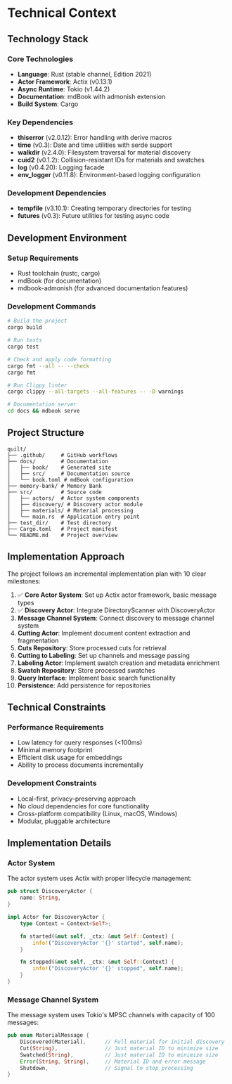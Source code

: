 # Technical Context

## Technology Stack

### Core Technologies

- **Language**: Rust (stable channel, Edition 2021)
- **Actor Framework**: Actix (v0.13.1)
- **Async Runtime**: Tokio (v1.44.2)
- **Documentation**: mdBook with admonish extension
- **Build System**: Cargo

### Key Dependencies

- **thiserror** (v2.0.12): Error handling with derive macros
- **time** (v0.3): Date and time utilities with serde support
- **walkdir** (v2.4.0): Filesystem traversal for material discovery
- **cuid2** (v0.1.2): Collision-resistant IDs for materials and swatches
- **log** (v0.4.20): Logging facade
- **env_logger** (v0.11.8): Environment-based logging configuration

### Development Dependencies

- **tempfile** (v3.10.1): Creating temporary directories for testing
- **futures** (v0.3): Future utilities for testing async code

## Development Environment

### Setup Requirements

- Rust toolchain (rustc, cargo)
- mdBook (for documentation)
- mdbook-admonish (for advanced documentation features)

### Development Commands

```bash
# Build the project
cargo build

# Run tests
cargo test

# Check and apply code formatting
cargo fmt --all -- --check
cargo fmt

# Run Clippy linter
cargo clippy --all-targets --all-features -- -D warnings

# Documentation server
cd docs && mdbook serve
```

## Project Structure

```
quilt/
├── .github/     # GitHub workflows
├── docs/        # Documentation
│   ├── book/    # Generated site
│   ├── src/     # Documentation source
│   └── book.toml # mdBook configuration
├── memory-bank/ # Memory Bank
├── src/         # Source code
│   ├── actors/  # Actor system components
│   ├── discovery/ # Discovery actor module
│   ├── materials/ # Material processing
│   └── main.rs  # Application entry point
├── test_dir/    # Test directory
├── Cargo.toml   # Project manifest
└── README.md    # Project overview
```

## Implementation Approach

The project follows an incremental implementation plan with 10 clear milestones:

1. ✅ **Core Actor System**: Set up Actix actor framework, basic message types
2. ✅ **Discovery Actor**: Integrate DirectoryScanner with DiscoveryActor
3. **Message Channel System**: Connect discovery to message channel system
4. **Cutting Actor**: Implement document content extraction and fragmentation
5. **Cuts Repository**: Store processed cuts for retrieval
6. **Cutting to Labeling**: Set up channels and message passing
7. **Labeling Actor**: Implement swatch creation and metadata enrichment
8. **Swatch Repository**: Store processed swatches
9. **Query Interface**: Implement basic search functionality
10. **Persistence**: Add persistence for repositories

## Technical Constraints

### Performance Requirements

- Low latency for query responses (<100ms)
- Minimal memory footprint
- Efficient disk usage for embeddings
- Ability to process documents incrementally

### Development Constraints

- Local-first, privacy-preserving approach
- No cloud dependencies for core functionality
- Cross-platform compatibility (Linux, macOS, Windows)
- Modular, pluggable architecture

## Implementation Details

### Actor System

The actor system uses Actix with proper lifecycle management:

```rust
pub struct DiscoveryActor {
    name: String,
}

impl Actor for DiscoveryActor {
    type Context = Context<Self>;

    fn started(&mut self, _ctx: &mut Self::Context) {
        info!("DiscoveryActor '{}' started", self.name);
    }

    fn stopped(&mut self, _ctx: &mut Self::Context) {
        info!("DiscoveryActor '{}' stopped", self.name);
    }
}
```

### Message Channel System

The message system uses Tokio's MPSC channels with capacity of 100 messages:

```rust
pub enum MaterialMessage {
    Discovered(Material),      // Full material for initial discovery
    Cut(String),               // Just material ID to minimize size
    Swatched(String),          // Just material ID to minimize size
    Error(String, String),     // Material ID and error message
    Shutdown,                  // Signal to stop processing
}
```
